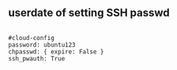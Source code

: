 ## userdate of setting SSH passwd

<pre><code>
#cloud-config
password: ubuntu123
chpasswd: { expire: False }
ssh_pwauth: True
</pre></code>
